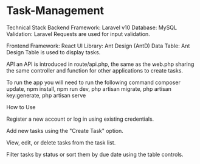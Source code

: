 # Task-Management

Technical Stack
Backend
Framework: Laravel v10
Database: MySQL
Validation: Laravel Requests are used for input validation.


Frontend
Framework: React
UI Library: Ant Design (AntD)
Data Table: Ant Design Table is used to display tasks.

API 
an API is introduced in route/api.php, the same as the web.php sharing the same controller and function for other applications to create tasks.

To run the app you will need to run the following command
composer update,
npm install,
npm run dev,
php artisan migrate,
php artisan key:generate,
php artisan serve

How to Use

Register a new account or log in using existing credentials.

Add new tasks using the "Create Task" option.

View, edit, or delete tasks from the task list.

Filter tasks by status or sort them by due date using the table controls.
